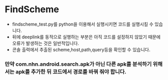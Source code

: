 # FindScheme

- findscheme_test.py를 python을 이용해서 실행시키면 코드를 실행시킬 수 있습니다.
- 뒤에 deeplink를 동적으로 실행하는 부분은 아직 코드를 설정하지 않았기 때문에 오류가 발생하는 것은 일반적입니다.
- 콘솔 출력에서 추출된 scheme,host,path,query등을 확인할 수 있습니다.

### 만약 com.nhn.android.search.apk가 아닌 다른 apk를 분석하기 위해서는 apk를 추가한 뒤 코드에서 경로를 바꿔 줘야 합니다.

